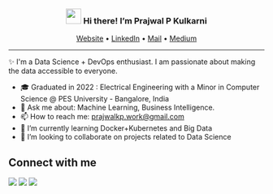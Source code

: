 <!-- Heading -->
<h3 align="center"><img src = "https://raw.githubusercontent.com/MartinHeinz/MartinHeinz/master/wave.gif" width = 30px> Hi there! I’m Prajwal P Kulkarni</h3>

<p align="center">
  <a href="https://kp-prajwal.github.io/">Website</a> •
  <a href="https://www.linkedin.com/in/prajwal-kp/">LinkedIn</a> •
  <a href="mailto:prajwalkp.work@gmail.com">Mail</a> •
  <a href="https://medium.com/@kulk.prajwal">Medium</a>
</p>

 <!-- About section -->

---
✨ I'm a Data Science + DevOps enthusiast. I am passionate about making the data accessible to everyone.
- 🎓 Graduated in 2022 : Electrical Engineering with a Minor in Computer Science @ PES University - Bangalore, India
- 💬 Ask me about: Machine Learning, Business Intelligence.
- 📫 How to reach me: prajwalkp.work@gmail.com
- 🌱 I’m currently learning Docker+Kubernetes and Big Data
- 👯 I’m looking to collaborate on projects related to Data Science

<!-- About section: END -->


<!-- Connect section -->

<h2>Connect with me </h3>
    <p>
         <a href="https://www.linkedin.com/in/prajwal-kp/"> <img src="https://img.shields.io/badge/LinkedIn-0077B5?style=for-the-badge&logo=linkedin&logoColor=white"></a> 
  <a href="https://kp-prajwal.github.io/"><img src="https://img.shields.io/badge/website-000000?style=for-the-badge&logo=About.me&logoColor=white"/></a>
  <a href="https://medium.com/@kulk.prajwal"><img src="https://img.shields.io/badge/Medium-000000?style=for-the-badge&logo=About.me&logoColor=white"></a>

   </p>

 <!-- Connect section: END -->


